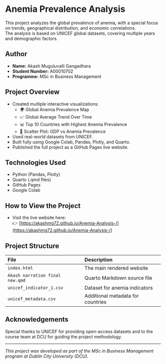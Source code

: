 # Anemia Prevalence Analysis

This project analyzes the global prevalence of anemia, with a special focus on trends, geographical distribution, and economic correlations.  
The analysis is based on UNICEF global datasets, covering multiple years and demographic factors.

## Author

- **Name:** Akash Muguluvalli Gangadhara  
- **Student Number:** A00010702  
- **Programme:** MSc in Business Management

## Project Overview

- Created multiple interactive visualizations:
  - 🌍 Global Anemia Prevalence Map
  - 📈 Global Average Trend Over Time
  - 📊 Top 10 Countries with Highest Anemia Prevalence
  - 🔎 Scatter Plot: GDP vs Anemia Prevalence
- Used real-world datasets from UNICEF.
- Built fully using Google Colab, Pandas, Plotly, and Quarto.
- Published the full project as a GitHub Pages live website.

## Technologies Used

- Python (Pandas, Plotly)
- Quarto (.qmd files)
- GitHub Pages
- Google Colab

## How to View the Project

- Visit the live website here:  
  👉 [https://akashmg72.github.io/Anemia-Analysis-/](https://akashmg72.github.io/Anemia-Analysis-/)

## Project Structure

| File | Description |
|:----|:----|
| `index.html` | The main rendered website |
| `Akash narration final new.qmd` | Quarto Markdown source file |
| `unicef_indicator_1.csv` | Dataset for anemia indicators |
| `unicef_metadata.csv` | Additional metadata for countries |

## Acknowledgements

Special thanks to UNICEF for providing open-access datasets and to the course team at DCU for guiding the project methodology.

---

*This project was developed as part of the MSc in Business Management program at Dublin City University (DCU).*
